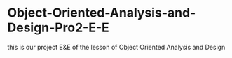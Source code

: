 Object-Oriented-Analysis-and-Design-Pro2-E-E
============================================
this is our project E&E of the lesson of Object Oriented Analysis and Design
